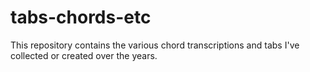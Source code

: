 # tabs-chords-etc

This repository contains the various chord transcriptions and tabs I've collected or created over the years.
